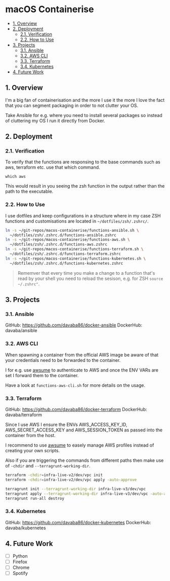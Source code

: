 # macOS Containerise

- [1. Overview](#1-overview)
- [2. Deployment](#2-deployment)
  - [2.1. Verification](#21-verification)
  - [2.2. How to Use](#22-how-to-use)
- [3. Projects](#3-projects)
  - [3.1. Ansible](#31-ansible)
  - [3.2. AWS CLI](#32-aws-cli)
  - [3.3. Terraform](#33-terraform)
  - [3.4. Kubernetes](#34-kubernetes)
- [4. Future Work](#4-future-work)

## 1. Overview

I'm a big fan of containerisation and the more I use it the more I love the fact that you can segment packaging in order to not clutter your OS.

Take Ansible for e.g. where you need to install several packages so instead of cluttering my OS I run it directly from Docker.

## 2. Deployment

### 2.1. Verification

To verify that the functions are responsing to the base commands such as aws, terraform etc. use that which command.

```shell
which aws
```

This would result in you seeing the zsh function in the output rather than the path to the executable.

### 2.2. How to Use

I use dotfiles and keep configurations in a structure where in my case ZSH functions and customisations are located in `~/dotfiles/zsh/.zshrc/`.

```bash
ln -s ~/git-repos/macos-containerise/functions-ansible.sh \
  ~/dotfiles/zsh/.zshrc.d/functions-ansible.zshrc
ln -s ~/git-repos/macos-containerise/functions-aws.sh \
  ~/dotfiles/zsh/.zshrc.d/functions-aws.zshrc
ln -s ~/git-repos/macos-containerise/functions-terraform.sh \
  ~/dotfiles/zsh/.zshrc.d/functions-terraform.zshrc
ln -s ~/git-repos/macos-containerise/functions-kubernetes.sh \
  ~/dotfiles/zsh/.zshrc.d/functions-kubernetes.zshrc
```

> Rememver that every time you make a change to a function that's read by your shell you need to reload the sesison, e.g. for ZSH `source ~/.zshrc"`.

## 3. Projects

### 3.1. Ansible

GitHub: https://github.com/davaba86/docker-ansible
DockerHub: davaba/ansible

### 3.2. AWS CLI

When spawning a container from the official AWS image be aware of that your credentials need to be forwarded to the container.

I for e.g. use [awsume](https://awsu.me) to authenticate to AWS and once the ENV VARs are set I forward them to the container.

Have a look at `functions-aws-cli.sh` for more details on the usage.

### 3.3. Terraform

GitHub: https://github.com/davaba86/docker-terraform
DockerHub: davaba/terraform

Since I use AWS I ensure the ENVs AWS_ACCESS_KEY_ID, AWS_SECRET_ACCESS_KEY and AWS_SESSION_TOKEN as passed into the container from the host.

I recommend to use [awsume](https://awsu.me) to easely manage AWS profiles instead of creating your own scripts.

Also if you are triggering the commands from different paths then make use of `-chdir` and `--terragrunt-working-dir`.

```bash
terraform -chdir=infra-live-v2/dev/vpc init
terraform -chdir=infra-live-v2/dev/vpc apply -auto-approve
```

```bash
terragrunt init --terragrunt-working-dir infra-live-v3/dev/vpc
terragrunt apply --terragrunt-working-dir infra-live-v3/dev/vpc -auto-approve
terragrunt run-all destroy
```

### 3.4. Kubernetes

GitHub: https://github.com/davaba86/docker-kubernetes
DockerHub: davaba/kubernetes

## 4. Future Work

- [ ] Python
- [ ] Firefox
- [ ] Chrome
- [ ] Spotify
